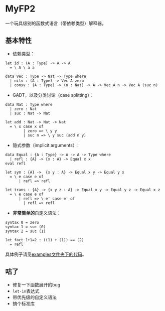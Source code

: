 # MyFP2

一个玩具级别的函数式语言（带依赖类型）解释器。

## 基本特性

- 依赖类型：

```
let id : (A : Type) -> A -> A
  = \ A \ a a

data Vec : Type -> Nat -> Type where
  | nilv : (A : Type) -> Vec A zero
  | consv : (A : Type) -> (n : Nat) -> A -> Vec A n -> Vec A (suc n)
```

- GADT，以及分类讨论（case splitting）：

```
data Nat : Type where
  | zero : Nat
  | suc : Nat -> Nat

let add : Nat -> Nat -> Nat
  = \ x case x of
        | zero => \ y y
        | suc n => \ y suc (add n y)
```

- 隐式参数（implicit arguments）：

```
data Equal : {A : Type} -> A -> A -> Type where
  | refl : {A} -> {x : A} -> Equal x x
eval refl

let sym : {A} ->  {x y : A} -> Equal x y -> Equal y x
  = \ e case e of
      | refl => refl

let trans : {A} -> {x y z : A} -> Equal x y -> Equal y z -> Equal x z
  = \ e case e of
      | refl => \ e' case e' of
        | refl => refl
```

- **非常简单的**自定义语法：

```
syntax 0 = zero
syntax 1 = suc (0)
syntax 2 = suc (1)

let fact_1+1=2 : ((1) + (1)) == (2)
  = refl
```

具体例子请见[examples文件夹下的代码](examples/)。

## 咕了

- 修复一下函数展开的bug
- `let-in`表达式
- 带优先级的自定义语法
- 搞个标准库
